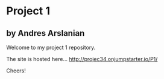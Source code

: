# Project 1

## by Andres Arslanian

Welcome to my project 1 repository. 

The site is hosted here... http://projec34.onjumpstarter.io/P1/

Cheers!